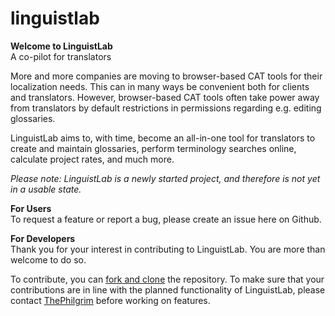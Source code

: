 # linguistlab

**Welcome to LinguistLab**\
A co-pilot for translators

More and more companies are moving to browser-based CAT tools for their localization needs. This can in many ways be convenient both for clients and translators. However, browser-based CAT tools often take power away from translators by default restrictions in permissions regarding e.g. editing glossaries.

LinguistLab aims to, with time, become an all-in-one tool for translators to create and maintain glossaries, perform terminology searches online, calculate project rates, and much more.

_Please note: LinguistLab is a newly started project, and therefore is not yet in a usable state._

**For Users**\
To request a feature or report a bug, please create an issue here on Github.

**For Developers**\
Thank you for your interest in contributing to LinguistLab. You are more than welcome to do so.

To contribute, you can [fork and clone](https://docs.github.com/en/get-started/quickstart/fork-a-repo) the repository. To make sure that your contributions are in line with the planned functionality of LinguistLab, please contact [ThePhilgrim](https://github.com/ThePhilgrim) before working on features.
